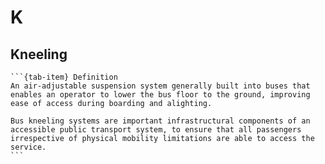 # K

## Kneeling
````{tab-set}
```{tab-item} Definition
An air-adjustable suspension system generally built into buses that enables an operator to lower the bus floor to the ground, improving ease of access during boarding and alighting.

Bus kneeling systems are important infrastructural components of an accessible public transport system, to ensure that all passengers irrespective of physical mobility limitations are able to access the service.
```
````
